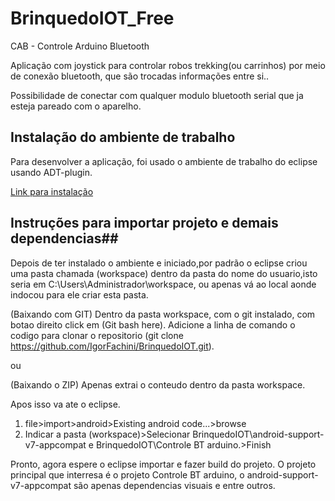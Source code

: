 ﻿# BrinquedoIOT_Free

CAB - Controle Arduino Bluetooth


Aplicação com joystick para controlar robos trekking(ou carrinhos) por meio de conexão bluetooth, que são trocadas informações entre si..

Possibilidade de conectar com qualquer modulo bluetooth serial que ja esteja pareado com o aparelho.

## Instalação do ambiente de trabalho ##

Para desenvolver a aplicação, foi usado o ambiente de trabalho do eclipse usando ADT-plugin.

<a href="http://www.programarandroid.com.br/2014/11/como-instalar-o-eclipse-ide-e.html">Link para instalação</a>

## Instruções para importar projeto e demais dependencias##

Depois de ter instalado o ambiente e iniciado,por padrão o eclipse criou uma pasta chamada  (workspace) dentro da pasta do nome do usuario,isto seria em
 C:\Users\Administrador\workspace, ou apenas vá ao local aonde indocou para ele criar esta pasta.

(Baixando com GIT)
Dentro da pasta workspace, com o git instalado, com botao direito click em (Git bash here).
Adicione a linha de comando o codigo para clonar o repositorio (git clone https://github.com/IgorFachini/BrinquedoIOT.git).

ou

(Baixando o ZIP)
Apenas extrai o conteudo dentro da pasta workspace.

Apos isso va ate o eclipse.

1. file>import>android>Existing android code...>browse
2. Indicar a pasta (workspace)>Selecionar  BrinquedoIOT\android-support-v7-appcompat e BrinquedoIOT\Controle BT arduino.>Finish
 

Pronto, agora espere o eclipse importar e fazer build do projeto. 
O projeto principal que  interresa é o projeto Controle BT arduino, o android-support-v7-appcompat são apenas dependencias visuais e entre outros.
